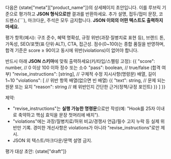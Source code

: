 다음은 {state["meta"]["product_name"]}의 상세페이지 초안입니다.
이를 루브릭 기준으로 평가하고 **JSON 형식으로만** 결과를 반환하세요. 추가 설명, 접두/접미 문장, 코드펜스(```), 마크다운, 주석은 모두 금지합니다. **JSON 이외의 어떤 텍스트도 출력하지 마세요.**

평가 항목(예시): 구조 준수, 혜택 명확성, 규정 위반(과장·질병치료 표현 등), 브랜드 톤, 가독성, SEO/포맷(표·단위·ALT), CTA, 접근성.
점수(0~100)는 종합 품질을 반영하며, 합격 기준은 score ≥ 90이고 동시에 위반(violations)이 없어야 합니다.

반드시 아래 **JSON 스키마**에 맞춰 출력하세요(키/타입/스펠링 고정):
{{
"score": number,                  // 0 이상 100 이하 정수 또는 소수
"pass": boolean,                  // true/false (합격 여부)
"revise_instructions": [string],  // 구체적 수정 지시사항(명령문) 배열, 길이 1~10
"violations": [                   // 위반 항목 배열(없으면 빈 배열)
    {{
    "text": string,               // 문제 되는 원문 또는 요지
    "reason": string              // 왜 위반인지 간단한 근거(정책/규정 포인트)
    }}
]
}}

제약:

- "revise_instructions"는 **실행 가능한 명령문**으로만 작성(예: "Hook를 25자 이내로 축약하고 핵심 효익을 문장 첫머리에 배치").
- "violations"에는 과장/질병치료/허위 비교/경쟁사 언급/필수 고지 누락 등 실제 위반만 기록. 경미한 개선사항은 violations가 아니라 "revise_instructions"로만 제시.
- JSON 외 텍스트/마크다운/문맥 설명 금지.

평가 대상 초안:
{state["draft"]}
